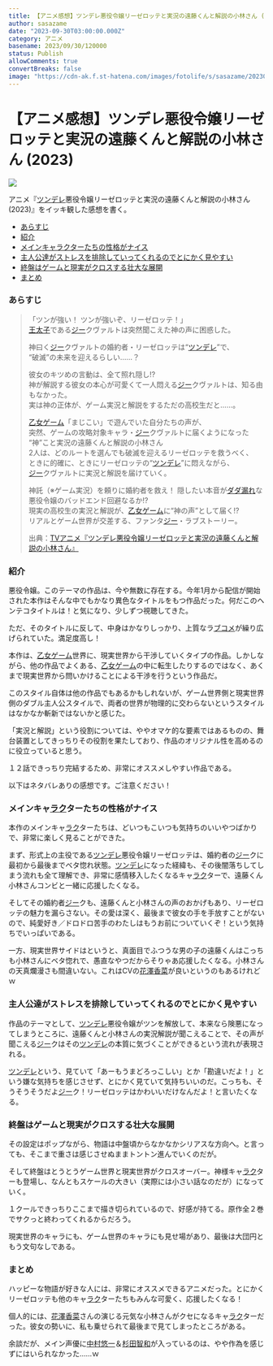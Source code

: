 ```yaml
---
title: 【アニメ感想】ツンデレ悪役令嬢リーゼロッテと実況の遠藤くんと解説の小林さん (2023)
author: sasazame
date: "2023-09-30T03:00:00.000Z"
category: アニメ
basename: 2023/09/30/120000
status: Publish
allowComments: true
convertBreaks: false
image: "https://cdn-ak.f.st-hatena.com/images/fotolife/s/sasazame/20230926/20230926125013.png"
---
```

# 【アニメ感想】ツンデレ悪役令嬢リーゼロッテと実況の遠藤くんと解説の小林さん (2023)

![](https://cdn-ak.f.st-hatena.com/images/fotolife/s/sasazame/20230926/20230926125013.png)

アニメ『[ツンデレ](https://d.hatena.ne.jp/keyword/%A5%C4%A5%F3%A5%C7%A5%EC)悪役令嬢リーゼロッテと実況の遠藤くんと解説の小林さん (2023)』をイッキ観した感想を書く。

<!-- Extended Body -->

-   [あらすじ](#あらすじ)
-   [紹介](#紹介)
-   [メインキャラクターたちの性格がナイス](#メインキャラクターたちの性格がナイス)
-   [主人公達がストレスを排除していってくれるのでとにかく見やすい](#主人公達がストレスを排除していってくれるのでとにかく見やすい)
-   [終盤はゲームと現実がクロスする壮大な展開](#終盤はゲームと現実がクロスする壮大な展開)
-   [まとめ](#まとめ)

### あらすじ

> 「ツンが強い！ ツンが強いぞ、リーゼロッテ！」  
> [王太子](https://d.hatena.ne.jp/keyword/%B2%A6%C2%C0%BB%D2)である[ジー](https://d.hatena.ne.jp/keyword/%A5%B8%A1%BC)クヴァルトは突然聞こえた神の声に困惑した。
> 
> 神曰く[ジー](https://d.hatena.ne.jp/keyword/%A5%B8%A1%BC)クヴァルトの婚約者・リーゼロッテは“[ツンデレ](https://d.hatena.ne.jp/keyword/%A5%C4%A5%F3%A5%C7%A5%EC)”で、  
> “破滅”の未来を迎えるらしい……？
> 
> 彼女のキツめの言動は、全て照れ隠し!?  
> 神が解説する彼女の本心が可愛くて一人悶える[ジー](https://d.hatena.ne.jp/keyword/%A5%B8%A1%BC)クヴァルトは、知る由もなかった。  
> 実は神の正体が、ゲーム実況と解説をするただの高校生だと……。
> 
> [乙女ゲーム](https://d.hatena.ne.jp/keyword/%B2%B5%BD%F7%A5%B2%A1%BC%A5%E0)「まじこい」で遊んでいた自分たちの声が、  
> 突然、ゲームの攻略対象キャラ・[ジー](https://d.hatena.ne.jp/keyword/%A5%B8%A1%BC)クヴァルトに届くようになった  
> “神”こと実況の遠藤くんと解説の小林さん  
> 2人は、どのルートを選んでも破滅を迎えるリーゼロッテを救うべく、  
> ときに的確に、ときにリーゼロッテの“[ツンデレ](https://d.hatena.ne.jp/keyword/%A5%C4%A5%F3%A5%C7%A5%EC)”に悶えながら、  
> [ジー](https://d.hatena.ne.jp/keyword/%A5%B8%A1%BC)クヴァルトに実況と解説を届けていく。
> 
> 神託（※ゲーム実況）を頼りに婚約者を救え！ 隠したい本音が[ダダ漏れ](https://d.hatena.ne.jp/keyword/%A5%C0%A5%C0%CF%B3%A4%EC)な悪役令嬢のバッドエンド回避なるか!?  
> 現実の高校生の実況と解説が、[乙女ゲーム](https://d.hatena.ne.jp/keyword/%B2%B5%BD%F7%A5%B2%A1%BC%A5%E0)に“神の声”として届く!?  
> リアルとゲーム世界が交差する、ファンタ[ジー](https://d.hatena.ne.jp/keyword/%A5%B8%A1%BC)・ラブストーリー。
> 
> 出典：[TVアニメ『ツンデレ悪役令嬢リーゼロッテと実況の遠藤くんと解説の小林さん』](https://tsunlise-pr.com/)

### 紹介

悪役令嬢。このテーマの作品は、今や無数に存在する。今年1月から配信が開始された本作はそんな中でもかなり異色なタイトルをもつ作品だった。何だこのヘンテコタイトルは！と気になり、少しずつ視聴してきた。

ただ、そのタイトルに反して、中身はかなりしっかり、上質なラ[ブコメ](https://d.hatena.ne.jp/keyword/%A5%D6%A5%B3%A5%E1)が繰り広げられていた。満足度高し！

本作は、[乙女ゲーム](https://d.hatena.ne.jp/keyword/%B2%B5%BD%F7%A5%B2%A1%BC%A5%E0)世界に、現実世界から干渉していくタイプの作品。しかしながら、他の作品でよくある、[乙女ゲーム](https://d.hatena.ne.jp/keyword/%B2%B5%BD%F7%A5%B2%A1%BC%A5%E0)の中に転生したりするのではなく、あくまで現実世界から問いかけることによる干渉を行うという作品だ。

このスタイル自体は他の作品でもあるかもしれないが、ゲーム世界側と現実世界側のダブル主人公スタイルで、両者の世界が物理的に交わらないというスタイルはなかなか斬新ではないかと感じた。

「実況と解説」という役割については、ややオマケ的な要素ではあるものの、舞台装置としてきっちりその役割を果たしており、作品のオリジナル性を高めるのに役立っていると思う。

１２話できっちり完結するため、非常にオススメしやすい作品である。

以下はネタバレありの感想です。ご注意ください！

### メインキャ[ラク](https://d.hatena.ne.jp/keyword/%A5%E9%A5%AF)ターたちの性格がナイス

本作のメインキャ[ラク](https://d.hatena.ne.jp/keyword/%A5%E9%A5%AF)ターたちは、どいつもこいつも気持ちのいいやつばかりで、非常に楽しく見ることができた。

まず、形式上の主役である[ツンデレ](https://d.hatena.ne.jp/keyword/%A5%C4%A5%F3%A5%C7%A5%EC)悪役令嬢リーゼロッテは、婚約者の[ジー](https://d.hatena.ne.jp/keyword/%A5%B8%A1%BC)クに最初から最後までベタ惚れ状態。[ツンデレ](https://d.hatena.ne.jp/keyword/%A5%C4%A5%F3%A5%C7%A5%EC)になった経緯も、その後闇落ちしてしまう流れも全て理解でき、非常に感情移入したくなるキャ[ラク](https://d.hatena.ne.jp/keyword/%A5%E9%A5%AF)ターで、遠藤くん小林さんコンビと一緒に応援したくなる。

そしてその婚約者[ジー](https://d.hatena.ne.jp/keyword/%A5%B8%A1%BC)クも、遠藤くんと小林さんの声のおかげもあり、リーゼロッテの魅力を漏らさない。その愛は深く、最後まで彼女の手を手放すことがないので、純愛好き／ドロドロ苦手のわたしはもうお前についていくぞ！という気持ちでいっぱいである。

一方、現実世界サイドはというと、真面目でふつうな男の子の遠藤くんはこっちも小林さんにベタ惚れで、愚直なやつだからそりゃあ応援したくなる。小林さんの天真爛漫さも間違いない。これはCVの[花澤香菜](https://d.hatena.ne.jp/keyword/%B2%D6%DF%B7%B9%E1%BA%DA)が良いというのもあるけれどｗ

### 主人公達がストレスを排除していってくれるのでとにかく見やすい

作品のテーマとして、[ツンデレ](https://d.hatena.ne.jp/keyword/%A5%C4%A5%F3%A5%C7%A5%EC)悪役令嬢がツンを解放して、本来なら険悪になってしまうところに、遠藤くんと小林さんの実況解説が聞こえることで、その声が聞こえる[ジー](https://d.hatena.ne.jp/keyword/%A5%B8%A1%BC)クはその[ツンデレ](https://d.hatena.ne.jp/keyword/%A5%C4%A5%F3%A5%C7%A5%EC)の本質に気づくことができるという流れが表現される。

[ツンデレ](https://d.hatena.ne.jp/keyword/%A5%C4%A5%F3%A5%C7%A5%EC)という、見ていて「あーもうまどろっこしい」とか「勘違いだよ！」という嫌な気持ちを感じさせず、とにかく見ていて気持ちいいのだ。こっちも、そうそうそうだよ[ジー](https://d.hatena.ne.jp/keyword/%A5%B8%A1%BC)ク！リーゼロッテはかわいいだけなんだよ！と言いたくなる。

### 終盤はゲームと現実がクロスする壮大な展開

その設定はポップながら、物語は中盤頃からなかなかシリアスな方向へ。と言っても、そこまで重さは感じさせぬままトントン進んでいくのだが。

そして終盤はとうとうゲーム世界と現実世界がクロスオーバー。神様キャ[ラク](https://d.hatena.ne.jp/keyword/%A5%E9%A5%AF)ターも登場し、なんともスケールの大きい（実際には小さい話なのだが）になっていく。

１クールできっちりここまで描き切られているので、好感が持てる。原作全２巻でサクっと終わってくれるからだろう。

現実世界のキャラにも、ゲーム世界のキャラにも見せ場があり、最後は大団円ともう文句なしである。

### まとめ

ハッピーな物語が好きな人には、非常にオススメできるアニメだった。とにかくリーゼロッテも他のキャ[ラク](https://d.hatena.ne.jp/keyword/%A5%E9%A5%AF)ターたちもみんな可愛く、応援したくなる！

個人的には、[花澤香菜](https://d.hatena.ne.jp/keyword/%B2%D6%DF%B7%B9%E1%BA%DA)さんの演じる元気な小林さんがクセになるキャ[ラク](https://d.hatena.ne.jp/keyword/%A5%E9%A5%AF)ターだった。彼女の勢いに、私も乗せられて最後まで見てしまったところがある。

余談だが、メイン声優に[中村悠一](https://d.hatena.ne.jp/keyword/%C3%E6%C2%BC%CD%AA%B0%EC)＆[杉田智和](https://d.hatena.ne.jp/keyword/%BF%F9%C5%C4%C3%D2%CF%C2)が入っているのは、やや作為を感じずにはいられなかった……ｗ